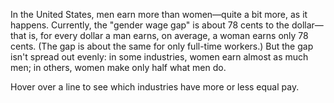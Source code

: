 In the United States, men earn more than women—quite a bit more, as it happens. Currently, the "gender wage gap" is about 78 cents to the dollar—that is, for every dollar a man earns, on average, a woman earns only 78 cents. (The gap is about the same for only full-time workers.) But the gap isn't spread out evenly: in some industries, women earn almost as much men; in others, women make only half what men do.

Hover over a line to see which industries have more or less equal pay.
